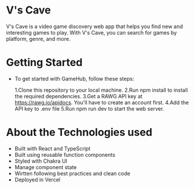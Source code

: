 # V's Cave

V's Cave is a video game discovery web app that helps you find new and interesting games to play. With V's Cave, you can search for games by platform, genre, and more.

# Getting Started

- To get started with GameHub, follow these steps:

  1.Clone this repository to your local machine.
  2.Run npm install to install the required dependencies.
  3.Get a RAWG API key at https://rawg.io/apidocs. You'll have to create an account first.
  4.Add the API key to .env file
  5.Run npm run dev to start the web server.

# About the Technologies used

- Built with React and TypeScript
- Built using reusable function components
- Styled with Chakra UI
- Manage component state
- Wirtten following best practices and clean code
- Deployed in Vercel
